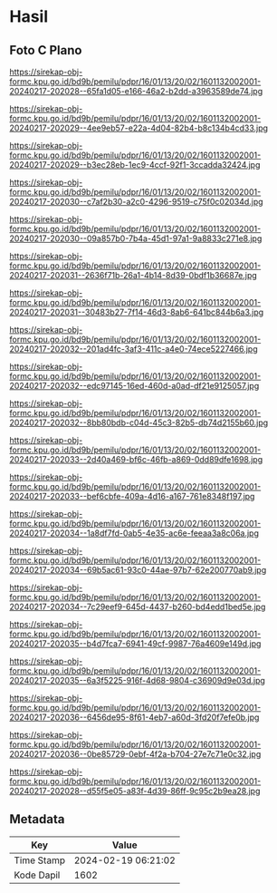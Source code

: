 # Hasil

## Foto C Plano

https://sirekap-obj-formc.kpu.go.id/bd9b/pemilu/pdpr/16/01/13/20/02/1601132002001-20240217-202028--65fa1d05-e166-46a2-b2dd-a3963589de74.jpg

https://sirekap-obj-formc.kpu.go.id/bd9b/pemilu/pdpr/16/01/13/20/02/1601132002001-20240217-202029--4ee9eb57-e22a-4d04-82b4-b8c134b4cd33.jpg

https://sirekap-obj-formc.kpu.go.id/bd9b/pemilu/pdpr/16/01/13/20/02/1601132002001-20240217-202029--b3ec28eb-1ec9-4ccf-92f1-3ccadda32424.jpg

https://sirekap-obj-formc.kpu.go.id/bd9b/pemilu/pdpr/16/01/13/20/02/1601132002001-20240217-202030--c7af2b30-a2c0-4296-9519-c75f0c02034d.jpg

https://sirekap-obj-formc.kpu.go.id/bd9b/pemilu/pdpr/16/01/13/20/02/1601132002001-20240217-202030--09a857b0-7b4a-45d1-97a1-9a8833c271e8.jpg

https://sirekap-obj-formc.kpu.go.id/bd9b/pemilu/pdpr/16/01/13/20/02/1601132002001-20240217-202031--2636f71b-26a1-4b14-8d39-0bdf1b36687e.jpg

https://sirekap-obj-formc.kpu.go.id/bd9b/pemilu/pdpr/16/01/13/20/02/1601132002001-20240217-202031--30483b27-7f14-46d3-8ab6-641bc844b6a3.jpg

https://sirekap-obj-formc.kpu.go.id/bd9b/pemilu/pdpr/16/01/13/20/02/1601132002001-20240217-202032--201ad4fc-3af3-411c-a4e0-74ece5227466.jpg

https://sirekap-obj-formc.kpu.go.id/bd9b/pemilu/pdpr/16/01/13/20/02/1601132002001-20240217-202032--edc97145-16ed-460d-a0ad-df21e9125057.jpg

https://sirekap-obj-formc.kpu.go.id/bd9b/pemilu/pdpr/16/01/13/20/02/1601132002001-20240217-202032--8bb80bdb-c04d-45c3-82b5-db74d2155b60.jpg

https://sirekap-obj-formc.kpu.go.id/bd9b/pemilu/pdpr/16/01/13/20/02/1601132002001-20240217-202033--2d40a469-bf6c-46fb-a869-0dd89dfe1698.jpg

https://sirekap-obj-formc.kpu.go.id/bd9b/pemilu/pdpr/16/01/13/20/02/1601132002001-20240217-202033--bef6cbfe-409a-4d16-a167-761e8348f197.jpg

https://sirekap-obj-formc.kpu.go.id/bd9b/pemilu/pdpr/16/01/13/20/02/1601132002001-20240217-202034--1a8df7fd-0ab5-4e35-ac6e-feeaa3a8c06a.jpg

https://sirekap-obj-formc.kpu.go.id/bd9b/pemilu/pdpr/16/01/13/20/02/1601132002001-20240217-202034--69b5ac61-93c0-44ae-97b7-62e200770ab9.jpg

https://sirekap-obj-formc.kpu.go.id/bd9b/pemilu/pdpr/16/01/13/20/02/1601132002001-20240217-202034--7c29eef9-645d-4437-b260-bd4edd1bed5e.jpg

https://sirekap-obj-formc.kpu.go.id/bd9b/pemilu/pdpr/16/01/13/20/02/1601132002001-20240217-202035--b4d7fca7-6941-49cf-9987-76a4609e149d.jpg

https://sirekap-obj-formc.kpu.go.id/bd9b/pemilu/pdpr/16/01/13/20/02/1601132002001-20240217-202035--6a3f5225-916f-4d68-9804-c36909d9e03d.jpg

https://sirekap-obj-formc.kpu.go.id/bd9b/pemilu/pdpr/16/01/13/20/02/1601132002001-20240217-202036--6456de95-8f61-4eb7-a60d-3fd20f7efe0b.jpg

https://sirekap-obj-formc.kpu.go.id/bd9b/pemilu/pdpr/16/01/13/20/02/1601132002001-20240217-202036--0be85729-0ebf-4f2a-b704-27e7c71e0c32.jpg

https://sirekap-obj-formc.kpu.go.id/bd9b/pemilu/pdpr/16/01/13/20/02/1601132002001-20240217-202028--d55f5e05-a83f-4d39-86ff-9c95c2b9ea28.jpg


## Metadata

| Key        | Value               |
| ---------- | ------------------- |
| Time Stamp | 2024-02-19 06:21:02 |
| Kode Dapil | 1602                |



